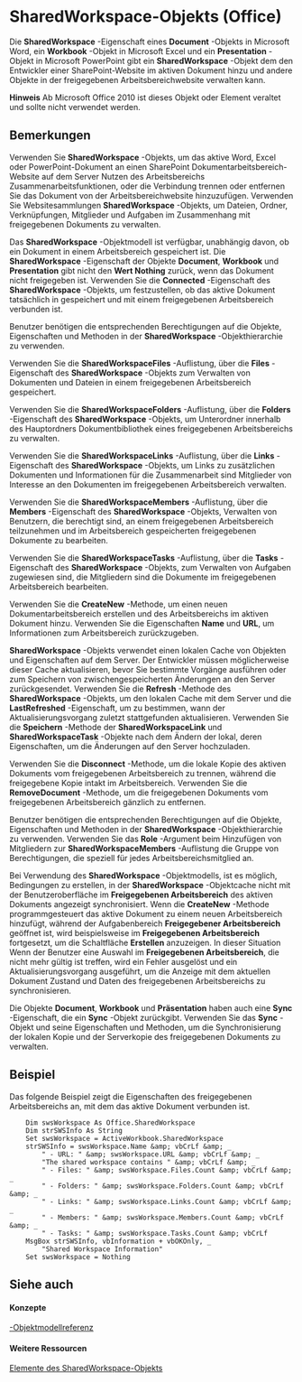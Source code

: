 
# SharedWorkspace-Objekts (Office)

Die  **SharedWorkspace** -Eigenschaft eines **Document** -Objekts in Microsoft Word, ein **Workbook** -Objekt in Microsoft Excel und ein **Presentation** -Objekt in Microsoft PowerPoint gibt ein **SharedWorkspace** -Objekt dem den Entwickler einer SharePoint-Website im aktiven Dokument hinzu und andere Objekte in der freigegebenen Arbeitsbereichwebsite verwalten kann.


 **Hinweis**  Ab Microsoft Office 2010 ist dieses Objekt oder Element veraltet und sollte nicht verwendet werden.


## Bemerkungen

Verwenden Sie  **SharedWorkspace** -Objekts, um das aktive Word, Excel oder PowerPoint-Dokument an einen SharePoint Dokumentarbeitsbereich-Website auf dem Server Nutzen des Arbeitsbereichs Zusammenarbeitsfunktionen, oder die Verbindung trennen oder entfernen Sie das Dokument von der Arbeitsbereichwebsite hinzuzufügen. Verwenden Sie Websitesammlungen **SharedWorkspace** -Objekts, um Dateien, Ordner, Verknüpfungen, Mitglieder und Aufgaben im Zusammenhang mit freigegebenen Dokuments zu verwalten.

Das  **SharedWorkspace** -Objektmodell ist verfügbar, unabhängig davon, ob ein Dokument in einem Arbeitsbereich gespeichert ist. Die **SharedWorkspace** -Eigenschaft der Objekte **Document**, **Workbook** und **Presentation** gibt nicht den **Wert Nothing** zurück, wenn das Dokument nicht freigegeben ist. Verwenden Sie die **Connected** -Eigenschaft des **SharedWorkspace** -Objekts, um festzustellen, ob das aktive Dokument tatsächlich in gespeichert und mit einem freigegebenen Arbeitsbereich verbunden ist.

Benutzer benötigen die entsprechenden Berechtigungen auf die Objekte, Eigenschaften und Methoden in der  **SharedWorkspace** -Objekthierarchie zu verwenden.

Verwenden Sie die  **SharedWorkspaceFiles** -Auflistung, über die **Files** -Eigenschaft des **SharedWorkspace** -Objekts zum Verwalten von Dokumenten und Dateien in einem freigegebenen Arbeitsbereich gespeichert.

Verwenden Sie die  **SharedWorkspaceFolders** -Auflistung, über die **Folders** -Eigenschaft des **SharedWorkspace** -Objekts, um Unterordner innerhalb des Hauptordners Dokumentbibliothek eines freigegebenen Arbeitsbereichs zu verwalten.

Verwenden Sie die  **SharedWorkspaceLinks** -Auflistung, über die **Links** -Eigenschaft des **SharedWorkspace** -Objekts, um Links zu zusätzlichen Dokumenten und Informationen für die Zusammenarbeit sind Mitglieder von Interesse an den Dokumenten im freigegebenen Arbeitsbereich verwalten.

Verwenden Sie die  **SharedWorkspaceMembers** -Auflistung, über die **Members** -Eigenschaft des **SharedWorkspace** -Objekts, Verwalten von Benutzern, die berechtigt sind, an einem freigegebenen Arbeitsbereich teilzunehmen und im Arbeitsbereich gespeicherten freigegebenen Dokumente zu bearbeiten.

Verwenden Sie die  **SharedWorkspaceTasks** -Auflistung, über die **Tasks** -Eigenschaft des **SharedWorkspace** -Objekts, zum Verwalten von Aufgaben zugewiesen sind, die Mitgliedern sind die Dokumente im freigegebenen Arbeitsbereich bearbeiten.

Verwenden Sie die  **CreateNew** -Methode, um einen neuen Dokumentarbeitsbereich erstellen und des Arbeitsbereichs im aktiven Dokument hinzu. Verwenden Sie die Eigenschaften **Name** und **URL**, um Informationen zum Arbeitsbereich zurückzugeben.

 **SharedWorkspace** -Objekts verwendet einen lokalen Cache von Objekten und Eigenschaften auf dem Server. Der Entwickler müssen möglicherweise dieser Cache aktualisieren, bevor Sie bestimmte Vorgänge ausführen oder zum Speichern von zwischengespeicherten Änderungen an den Server zurückgesendet. Verwenden Sie die **Refresh** -Methode des **SharedWorkspace** -Objekts, um den lokalen Cache mit dem Server und die **LastRefreshed** -Eigenschaft, um zu bestimmen, wann der Aktualisierungsvorgang zuletzt stattgefunden aktualisieren. Verwenden Sie die **Speichern** -Methode der **SharedWorkspaceLink** und **SharedWorkspaceTask** -Objekte nach dem Ändern der lokal, deren Eigenschaften, um die Änderungen auf den Server hochzuladen.

Verwenden Sie die  **Disconnect** -Methode, um die lokale Kopie des aktiven Dokuments vom freigegebenen Arbeitsbereich zu trennen, während die freigegebene Kopie intakt im Arbeitsbereich. Verwenden Sie die **RemoveDocument** -Methode, um die freigegebenen Dokuments vom freigegebenen Arbeitsbereich gänzlich zu entfernen.

Benutzer benötigen die entsprechenden Berechtigungen auf die Objekte, Eigenschaften und Methoden in der  **SharedWorkspace** -Objekthierarchie zu verwenden. Verwenden Sie das **Role** -Argument beim Hinzufügen von Mitgliedern zur **SharedWorkspaceMembers** -Auflistung die Gruppe von Berechtigungen, die speziell für jedes Arbeitsbereichsmitglied an.



Bei Verwendung des  **SharedWorkspace** -Objektmodells, ist es möglich, Bedingungen zu erstellen, in der **SharedWorkspace** -Objektcache nicht mit der Benutzeroberfläche im **Freigegebenen Arbeitsbereich** des aktiven Dokuments angezeigt synchronisiert. Wenn die **CreateNew** -Methode programmgesteuert das aktive Dokument zu einem neuen Arbeitsbereich hinzufügt, während der Aufgabenbereich **Freigegebener Arbeitsbereich** geöffnet ist, wird beispielsweise im **Freigegebenen Arbeitsbereich** fortgesetzt, um die Schaltfläche **Erstellen** anzuzeigen. In dieser Situation Wenn der Benutzer eine Auswahl im **Freigegebenen Arbeitsbereich**, die nicht mehr gültig ist treffen, wird ein Fehler ausgelöst und ein Aktualisierungsvorgang ausgeführt, um die Anzeige mit dem aktuellen Dokument Zustand und Daten des freigegebenen Arbeitsbereichs zu synchronisieren.

Die Objekte  **Document**, **Workbook** und **Präsentation** haben auch eine **Sync** -Eigenschaft, die ein **Sync** -Objekt zurückgibt. Verwenden Sie das **Sync** -Objekt und seine Eigenschaften und Methoden, um die Synchronisierung der lokalen Kopie und der Serverkopie des freigegebenen Dokuments zu verwalten.


## Beispiel

Das folgende Beispiel zeigt die Eigenschaften des freigegebenen Arbeitsbereichs an, mit dem das aktive Dokument verbunden ist.


```
    Dim swsWorkspace As Office.SharedWorkspace 
    Dim strSWSInfo As String 
    Set swsWorkspace = ActiveWorkbook.SharedWorkspace 
    strSWSInfo = swsWorkspace.Name &amp; vbCrLf &amp; _ 
        " - URL: " &amp; swsWorkspace.URL &amp; vbCrLf &amp; _ 
        "The shared workspace contains " &amp; vbCrLf &amp; _ 
        " - Files: " &amp; swsWorkspace.Files.Count &amp; vbCrLf &amp; _ 
        " - Folders: " &amp; swsWorkspace.Folders.Count &amp; vbCrLf &amp; _ 
        " - Links: " &amp; swsWorkspace.Links.Count &amp; vbCrLf &amp; _ 
        " - Members: " &amp; swsWorkspace.Members.Count &amp; vbCrLf &amp; _ 
        " - Tasks: " &amp; swsWorkspace.Tasks.Count &amp; vbCrLf 
    MsgBox strSWSInfo, vbInformation + vbOKOnly, _ 
        "Shared Workspace Information" 
    Set swsWorkspace = Nothing
```


## Siehe auch


#### Konzepte


[-Objektmodellreferenz](499c789a-aba2-0fad-649a-0ea964cd3b5e.md)
#### Weitere Ressourcen


[Elemente des SharedWorkspace-Objekts](http://msdn.microsoft.com/library/e4c2b518-d955-27e1-3e73-173d3c4f961d%28Office.15%29.aspx)